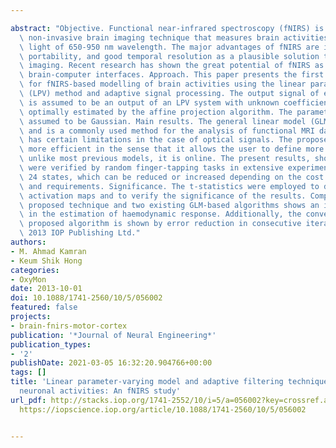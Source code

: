 ---
abstract: "Objective. Functional near-infrared spectroscopy (fNIRS) is an emerging\
  \ non-invasive brain imaging technique that measures brain activities by using near-infrared\
  \ light of 650-950 nm wavelength. The major advantages of fNIRS are its low cost,\
  \ portability, and good temporal resolution as a plausible solution to real-time\
  \ imaging. Recent research has shown the great potential of fNIRS as a tool for\
  \ brain-computer interfaces. Approach. This paper presents the first novel technique\
  \ for fNIRS-based modelling of brain activities using the linear parameter-varying\
  \ (LPV) method and adaptive signal processing. The output signal of each channel\
  \ is assumed to be an output of an LPV system with unknown coefficients that are\
  \ optimally estimated by the affine projection algorithm. The parameter vector is\
  \ assumed to be Gaussian. Main results. The general linear model (GLM) is very popular\
  \ and is a commonly used method for the analysis of functional MRI data, but it\
  \ has certain limitations in the case of optical signals. The proposed model is\
  \ more efficient in the sense that it allows the user to define more states. Moreover,\
  \ unlike most previous models, it is online. The present results, showing improvement,\
  \ were verified by random finger-tapping tasks in extensive experiments. We used\
  \ 24 states, which can be reduced or increased depending on the cost of computation\
  \ and requirements. Significance. The t-statistics were employed to determine the\
  \ activation maps and to verify the significance of the results. Comparison of the\
  \ proposed technique and two existing GLM-based algorithms shows an improvement\
  \ in the estimation of haemodynamic response. Additionally, the convergence of the\
  \ proposed algorithm is shown by error reduction in consecutive iterations. \xA9\
  \ 2013 IOP Publishing Ltd."
authors:
- M. Ahmad Kamran
- Keum Shik Hong
categories:
- OxyMon
date: 2013-10-01
doi: 10.1088/1741-2560/10/5/056002
featured: false
projects:
- brain-fnirs-motor-cortex
publication: '*Journal of Neural Engineering*'
publication_types:
- '2'
publishDate: 2021-03-05 16:32:20.904766+00:00
tags: []
title: 'Linear parameter-varying model and adaptive filtering technique for detecting
  neuronal activities: An fNIRS study'
url_pdf: http://stacks.iop.org/1741-2552/10/i=5/a=056002?key=crossref.aa158a175c30e7b5babecc99201ef995
  https://iopscience.iop.org/article/10.1088/1741-2560/10/5/056002

---
